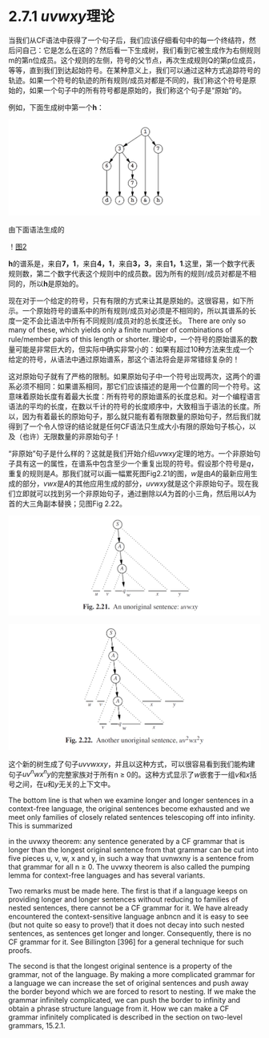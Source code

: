 # 2.7.1 *uvwxy*理论

当我们从CF语法中获得了一个句子后，我们应该仔细看句中的每一个终结符，然后问自己：它是怎么在这的？然后看一下生成树，我们看到它被生成作为右侧规则m的第n位成员。这个规则的左侧，符号的父节点，再次生成规则Q的第p位成员，等等，直到我们到达起始符号。在某种意义上，我们可以通过这种方式追踪符号的轨迹。如果一个符号的轨迹的所有规则/成员对都是不同的，我们称这个符号是原始的，如果一个句子中的所有符号都是原始的，我们称这个句子是“原始”的。

例如，下面生成树中第一个**h**：

![图1](../../img/2.7.1_1.png)

由下面语法生成的

！[图2](../../img/2.7.1_2.png)

**h**的谱系是，来自**7，1**，来自**4，1**，来自**3，3**，来自**1，1**.这里，第一个数字代表规则数，第二个数字代表这个规则中的成员数。因为所有的规则/成员对都是不相同的，所以**h**是原始的。

现在对于一个给定的符号，只有有限的方式来让其是原始的。这很容易，如下所示。一个原始符号的谱系中的所有规则/成员对必须是不相同的，所以其谱系的长度一定不会比语法中所有不同规则/成员对的总长度还长。 There are only so many of these, which yields only a finite number of combinations of rule/member pairs of this length or shorter. 理论中，一个符号的原始谱系的数量可能是非常巨大的，但实际中确实非常小的：如果有超过10种方法来生成一个给定的符号，从语法中通过原始谱系，那这个语法将会是非常错综复杂的！

这对原始句子就有了严格的限制。如果原始句子中一个符号出现两次，这两个的谱系必须不相同：如果谱系相同，那它们应该描述的是用一个位置的同一个符号。这意味着原始长度有着最大长度：所有符号的原始谱系的长度总和。对一个编程语言语法的平均的长度，在数以千计的符号的长度顺序中，大致相当于语法的长度。所以，因为有着最长的原始句子，那么就只能有着有限数量的原始句子，然后我们就得到了一个令人惊讶的结论就是任何CF语法只生成大小有限的原始句子核心，以及（也许）无限数量的非原始句子！

“非原始”句子是什么样的？这就是我们开始介绍*uvwxy*定理的地方。一个非原始句子具有这一的属性，在谱系中包含至少一个重复出现的符号。假设那个符号是*q*，重复的规则是*A*。那我们就可以画一幅累死图Fig2.21的图，*w*是由*A*的最新应用生成的部分，*vwx*是*A*的其他应用生成的部分，*uvwxy*就是这个非原始句子。现在我们立即就可以找到另一个非原始句子，通过删除以*A*为首的小三角，然后用以*A*为首的大三角副本替换；见图Fig 2.22。

![图3 Fig 2.21](../../img/2.7.1_3-Fig.2.21.png)

![图4 Fig 2.22](../../img/2.7.1_4-Fig.2.22.png)

这个新的树生成了句子*uvvwxxy*，并且以这种方式，可以很容易看到我们能构建句子*uv<sup>n</sup>wx<sup>n</sup>y*的完整家族对于所有n ≥ 0的。这种方式显示了*w*嵌套于一组*v*和*x*括号之间，在*u*和*y*无关的上下文中。

The bottom line is that when we examine longer and longer sentences in a context-free language, the original sentences become exhausted and we meet only families of closely related sentences telescoping off into infinity. This is summarized 

in the uvwxy theorem: any sentence generated by a CF grammar that is longer than the longest original sentence from that grammar can be cut into five pieces u, v, w, x and y, in such a way that uvnwxny is a sentence from that grammar for all n ≥ 0. The uvwxy theorem is also called the pumping lemma for context-free languages and has several variants.

Two remarks must be made here. The first is that if a language keeps on providing longer and longer sentences without reducing to families of nested sentences, there cannot be a CF grammar for it. We have already encountered the context-sensitive language anbncn and it is easy to see (but not quite so easy to prove!) that it does not decay into such nested sentences, as sentences get longer and longer. Consequently, there is no CF grammar for it. See Billington [396] for a general technique for such proofs.

The second is that the longest original sentence is a property of the grammar, not of the language. By making a more complicated grammar for a language we can increase the set of original sentences and push away the border beyond which we are forced to resort to nesting. If we make the grammar infinitely complicated, we can push the border to infinity and obtain a phrase structure language from it. How we can make a CF grammar infinitely complicated is described in the section on two-level grammars, 15.2.1.